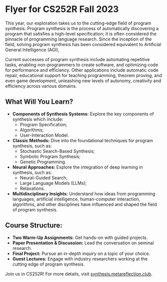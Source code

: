 # Flyer for CS252R Fall 2023

This year, our exploration takes us to the cutting-edge field of program synthesis. Program synthesis is the process of automatically discovering a program that satisfies a high-level specification; it is often considered the pinnacle of programming language research. Since the inception of the field, solving program synthesis has been considered equivalent to Artificial General Intelligence (AGI), 

Current successes of program synthesis include automating repetitive tasks, enabling non-programmers to create software, and optimizing code for performance and efficiency. Other applications include automatic code repair, educational support for teaching programming, theorem proving, and even game development, unleashing new levels of autonomy, creativity and efficiency across various domains.

## What Will You Learn?

- **Components of Synthesis Systems:** Explore the key components of synthesis which include:
  - Program Specification;
  - Algorithms;
  - User-Interaction Model.
- **Classic Methods:** Dive into the foundational techniques for program synthesis, such as:
  - Stochastic Search-Based Synthesis;
  - Symbolic Program Synthesis;
  - Genetic Programming.
- **Neural Approaches:** Explore the integration of deep learning in synthesis, such as:
  - Neural-Guided Search;
  - Large Language Models (LLMs);
  - Relaxations.
- **Multidisciplinary Insights:** 
  Understand how ideas from programming languages, artificial intelligence, human-computer interaction, algorithms, and other disciplines have influenced and shaped the field of program synthesis.

## Course Structure:

- **Two Warm-Up Assignments:** Get hands-on with guided projects.
- **Paper Presentation & Discussion:** Lead the conversation on seminal research.
- **Final Project:** Pursue an in-depth inquiry on a topic of your choice.
- **Guest Lectures:** Engage with industry researchers working at the cutting edge of program synthesis.

Join us in CS252R!
For more details, visit [synthesis.metareflection.club](https://synthesis.metareflection.club).

